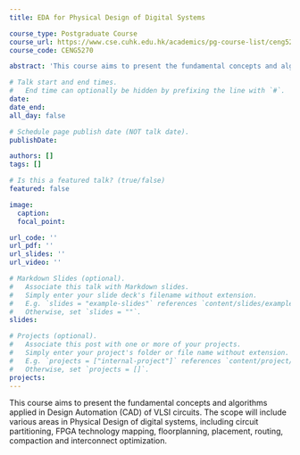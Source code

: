 ```yaml
---
title: EDA for Physical Design of Digital Systems

course_type: Postgraduate Course
course_url: https://www.cse.cuhk.edu.hk/academics/pg-course-list/ceng5270/
course_code: CENG5270

abstract: 'This course aims to present the fundamental concepts and algorithms applied in Design Automation (CAD) of VLSI circuits. The scope will include various areas in Physical Design of digital systems, including circuit partitioning, FPGA technology mapping, floorplanning, placement, routing, compaction and interconnect optimization.'

# Talk start and end times.
#   End time can optionally be hidden by prefixing the line with `#`.
date:
date_end:
all_day: false

# Schedule page publish date (NOT talk date).
publishDate: 

authors: []
tags: []

# Is this a featured talk? (true/false)
featured: false

image:
  caption: 
  focal_point:

url_code: ''
url_pdf: ''
url_slides: ''
url_video: ''

# Markdown Slides (optional).
#   Associate this talk with Markdown slides.
#   Simply enter your slide deck's filename without extension.
#   E.g. `slides = "example-slides"` references `content/slides/example-slides.md`.
#   Otherwise, set `slides = ""`.
slides:

# Projects (optional).
#   Associate this post with one or more of your projects.
#   Simply enter your project's folder or file name without extension.
#   E.g. `projects = ["internal-project"]` references `content/project/deep-learning/index.md`.
#   Otherwise, set `projects = []`.
projects:
---
```


This course aims to present the fundamental concepts and algorithms applied in Design Automation (CAD) of VLSI circuits. The scope will include various areas in Physical Design of digital systems, including circuit partitioning, FPGA technology mapping, floorplanning, placement, routing, compaction and interconnect optimization.
